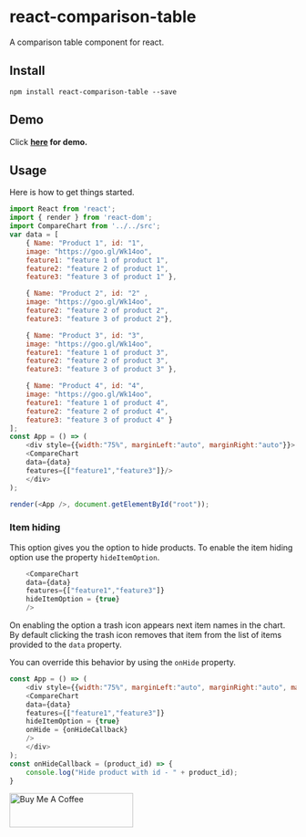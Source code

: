 # react-comparison-table
A comparison table component for react.

## Install
```
npm install react-comparison-table --save

```
## Demo
Click
**[here]( https://kuncheria-kuruvilla.github.io/react-comparison-table/) for demo.**

## Usage
Here is how to get things started.

```js
import React from 'react';
import { render } from 'react-dom';
import CompareChart from '../../src';
var data = [
    { Name: "Product 1", id: "1", 
    image: "https://goo.gl/Wk14oo",
    feature1: "feature 1 of product 1", 
    feature2: "feature 2 of product 1", 
    feature3: "feature 3 of product 1" },

    { Name: "Product 2", id: "2" ,
    image: "https://goo.gl/Wk14oo",
    feature2: "feature 2 of product 2", 
    feature3: "feature 3 of product 2"},

    { Name: "Product 3", id: "3", 
    image: "https://goo.gl/Wk14oo",
    feature1: "feature 1 of product 3", 
    feature2: "feature 2 of product 3", 
    feature3: "feature 3 of product 3" },

    { Name: "Product 4", id: "4",
    image: "https://goo.gl/Wk14oo", 
    feature1: "feature 1 of product 4", 
    feature2: "feature 2 of product 4", 
    feature3: "feature 3 of product 4" }
];
const App = () => (
    <div style={{width:"75%", marginLeft:"auto", marginRight:"auto"}}>
    <CompareChart 
    data={data} 
    features={["feature1","feature3"]}/>
    </div>
);

render(<App />, document.getElementById("root"));

```
### Item hiding
This option gives you the option to hide products. To enable the item hiding option use the property `hideItemOption`.

```js
    <CompareChart 
    data={data} 
    features={["feature1","feature3"]} 
    hideItemOption = {true}
    />
```

On enabling the option a trash icon appears next item names in the chart. By default clicking the trash icon removes that item from the list of items provided to the 
`data` property.

You can override this behavior by using the
`onHide` property.

```js
const App = () => (
    <div style={{width:"75%", marginLeft:"auto", marginRight:"auto", marginTop: "5%"}}>
    <CompareChart 
    data={data} 
    features={["feature1","feature3"]} 
    hideItemOption = {true}
    onHide = {onHideCallback}
    />
    </div>
);
const onHideCallback = (product_id) => {
    console.log("Hide product with id - " + product_id);
}
``` 

<a href="https://www.buymeacoffee.com/kuncheria" target="_blank"><img src="https://cdn.buymeacoffee.com/buttons/v2/default-yellow.png" alt="Buy Me A Coffee" style="height: 60px !important;width: 217px !important;" ></a>
